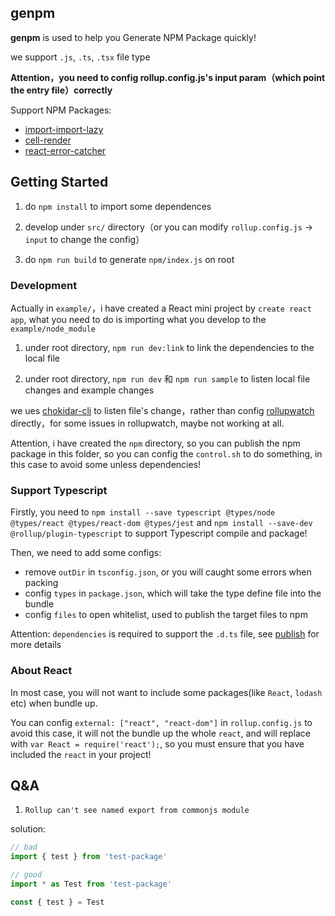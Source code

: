 ## genpm

<strong>genpm</strong> is used to help you Generate NPM Package quickly!

we support `.js`, `.ts`, `.tsx` file type

**Attention，you need to config rollup.config.js's input param（which point the entry file）correctly**

Support NPM Packages:

- [import-import-lazy](https://www.npmjs.com/package/react-import-lazy)
- [cell-render](https://www.npmjs.com/package/cell-render)
- [react-error-catcher](https://www.npmjs.com/package/react-error-catcher)


## Getting Started

1. do `npm install` to import some dependences

2. develop under `src/` directory（or you can modify `rollup.config.js` -> `input` to change the config）

3. do `npm run build` to generate `npm/index.js` on root


### Development

Actually in `example/`，i have created a React mini project by `create react app`, what you need to do is importing what you develop to the `example/node_module`

1. under root directory, `npm run dev:link` to link the dependencies to the local file

2. under root directory, `npm run dev` 和 `npm run sample` to listen local file changes and example changes

we ues [chokidar-cli](https://github.com/kimmobrunfeldt/chokidar-cli) to listen file's change，rather than config [rollupwatch](https://rollupjs.org/guide/en/#rollupwatch) directly，for some issues in rollupwatch, maybe not working at all.

Attention, i have created the `npm` directory, so you can publish the npm package in this folder, so you can config the `control.sh` to do something, in this case to avoid some unless dependencies!


### Support Typescript

Firstly, you need to `npm install --save typescript @types/node @types/react @types/react-dom @types/jest` and `npm install --save-dev @rollup/plugin-typescript` to support Typescript compile and package!

Then, we need to add some configs:

- remove `outDir` in `tsconfig.json`, or you will caught some errors when packing
- config `types` in `package.json`, which will take the type define file into the bundle
- config `files` to open whitelist, used to publish the target files to npm

Attention: `dependencies` is required to support the `.d.ts` file, see [publish](https://www.tslang.cn/docs/handbook/declaration-files/publishing.html) for more details


### About React

In most case, you will not want to include some packages(like `React`, `lodash` etc) when bundle up.

You can config `external: ["react", "react-dom"]` in `rollup.config.js` to avoid this case, it will not the bundle up the whole `react`, and will replace with `var React = require('react');`, so you must ensure that you have included the `react` in your project!


## Q&A

1. `Rollup can't see named export from commonjs module`

solution:

```javascript
// bad
import { test } from 'test-package'

// good
import * as Test from 'test-package'

const { test } = Test
```
